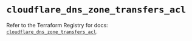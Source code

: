 # `cloudflare_dns_zone_transfers_acl`

Refer to the Terraform Registry for docs: [`cloudflare_dns_zone_transfers_acl`](https://registry.terraform.io/providers/cloudflare/cloudflare/5.7.1/docs/resources/dns_zone_transfers_acl).
